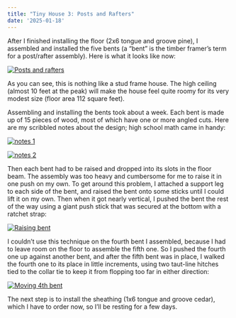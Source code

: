 ```yaml
---
title: "Tiny House 3: Posts and Rafters"
date: '2025-01-18'
---
```


After I finished installing the floor (2x6 tongue and groove pine), I
assembled and installed the five bents (a “bent” is the timber
framer’s term for a post/rafter assembly). Here is what it looks like
now:

<!--more-->

[![Posts and rafters](/gallery/tiny-house/IMG_20250118_160132_553_hu_7360a742e1696860.jpg)](/gallery/tiny-house/IMG_20250118_160132_553.jpg)

As you can see, this is nothing like a stud frame house. The high
ceiling (almost 10 feet at the peak) will make the house feel quite
roomy for its very modest size (floor area 112 square feet).

Assembling and installing the bents took about a week. Each bent is
made up of 15 pieces of wood, most of which have one or more angled
cuts. Here are my scribbled notes about the design; high school math
came in handy:

[![notes 1](/gallery/tiny-house/notes1_hu_5099d281abd3b710.jpg)](/gallery/tiny-house/notes1.jpg)

[![notes 2](/gallery/tiny-house/notes2_hu_bf79b36512406cf6.jpg)](/gallery/tiny-house/notes2.jpg)

Then each bent had to be raised and dropped into its slots in the
floor beam. The assembly was too heavy and cumbersome for me to raise
it in one push on my own. To get around this problem, I attached a
support leg to each side of the bent, and raised the bent onto some
sticks until I could lift it on my own. Then when it got nearly
vertical, I pushed the bent the rest of the way using a giant push
stick that was secured at the bottom with a ratchet strap:

[![Raising bent](/gallery/tiny-house/IMG_20250116_151557_560_hu_4712cd4b7389c952.jpg)](/gallery/tiny-house/IMG_20250116_151557_560.jpg)

I couldn’t use this technique on the fourth bent I assembled, because
I had to leave room on the floor to assemble the fifth one. So I
pushed the fourth one up against another bent, and after the fifth
bent was in place, I walked the fourth one to its place in little
increments, using two taut-line hitches tied to the collar tie to keep
it from flopping too far in either direction:

[![Moving 4th bent](/gallery/tiny-house/IMG_20250118_152247_782_hu_aae357dc98332b51.jpg)](/gallery/tiny-house/IMG_20250118_152247_782.jpg)

The next step is to install the sheathing (1x6 tongue and groove
cedar), which I have to order now, so I’ll be resting for a few days.
